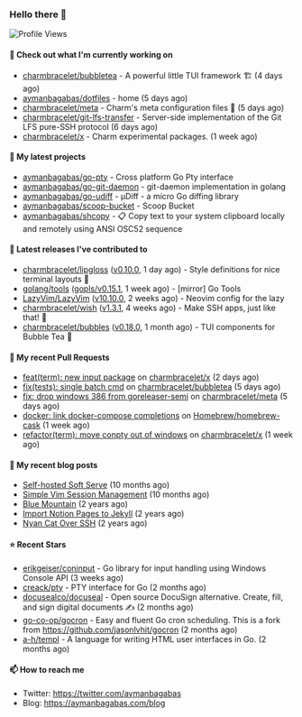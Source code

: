 ### Hello there 👋

![Profile Views](https://komarev.com/ghpvc/?username=aymanbagabas&label=PROFILE+VIEWS)

#### 👷 Check out what I'm currently working on

- [charmbracelet/bubbletea](https://github.com/charmbracelet/bubbletea) - A powerful little TUI framework 🏗 (4 days ago)
- [aymanbagabas/dotfiles](https://github.com/aymanbagabas/dotfiles) - home (5 days ago)
- [charmbracelet/meta](https://github.com/charmbracelet/meta) - Charm&#39;s meta configuration files 🫥 (5 days ago)
- [charmbracelet/git-lfs-transfer](https://github.com/charmbracelet/git-lfs-transfer) - Server-side implementation of the Git LFS pure-SSH protocol (6 days ago)
- [charmbracelet/x](https://github.com/charmbracelet/x) - Charm experimental packages. (1 week ago)

#### 🌱 My latest projects

- [aymanbagabas/go-pty](https://github.com/aymanbagabas/go-pty) - Cross platform Go Pty interface
- [aymanbagabas/go-git-daemon](https://github.com/aymanbagabas/go-git-daemon) - git-daemon implementation in golang
- [aymanbagabas/go-udiff](https://github.com/aymanbagabas/go-udiff) - µDiff - a micro Go diffing library
- [aymanbagabas/scoop-bucket](https://github.com/aymanbagabas/scoop-bucket) - Scoop Bucket
- [aymanbagabas/shcopy](https://github.com/aymanbagabas/shcopy) - 📋 Copy text to your system clipboard locally and remotely using ANSI OSC52 sequence

#### 🔭 Latest releases I've contributed to

- [charmbracelet/lipgloss](https://github.com/charmbracelet/lipgloss) ([v0.10.0](https://github.com/charmbracelet/lipgloss/releases/tag/v0.10.0), 1 day ago) - Style definitions for nice terminal layouts 👄
- [golang/tools](https://github.com/golang/tools) ([gopls/v0.15.1](https://github.com/golang/tools/releases/tag/gopls/v0.15.1), 1 week ago) - [mirror] Go Tools
- [LazyVim/LazyVim](https://github.com/LazyVim/LazyVim) ([v10.10.0](https://github.com/LazyVim/LazyVim/releases/tag/v10.10.0), 2 weeks ago) - Neovim config for the lazy
- [charmbracelet/wish](https://github.com/charmbracelet/wish) ([v1.3.1](https://github.com/charmbracelet/wish/releases/tag/v1.3.1), 4 weeks ago) - Make SSH apps, just like that! 💫
- [charmbracelet/bubbles](https://github.com/charmbracelet/bubbles) ([v0.18.0](https://github.com/charmbracelet/bubbles/releases/tag/v0.18.0), 1 month ago) - TUI components for Bubble Tea 🫧

#### 🔨 My recent Pull Requests

- [feat(term): new input package](https://github.com/charmbracelet/x/pull/47) on [charmbracelet/x](https://github.com/charmbracelet/x) (2 days ago)
- [fix(tests): single batch cmd](https://github.com/charmbracelet/bubbletea/pull/935) on [charmbracelet/bubbletea](https://github.com/charmbracelet/bubbletea) (5 days ago)
- [fix: drop windows 386 from goreleaser-semi](https://github.com/charmbracelet/meta/pull/138) on [charmbracelet/meta](https://github.com/charmbracelet/meta) (5 days ago)
- [docker: link docker-compose completions](https://github.com/Homebrew/homebrew-cask/pull/167821) on [Homebrew/homebrew-cask](https://github.com/Homebrew/homebrew-cask) (1 week ago)
- [refactor(term): move conpty out of windows](https://github.com/charmbracelet/x/pull/43) on [charmbracelet/x](https://github.com/charmbracelet/x) (1 week ago)

#### 📜 My recent blog posts

- [Self-hosted Soft Serve](https://aymanbagabas.com/blog/2023/04/28/self-hosted-soft-serve.html) (10 months ago)
- [Simple Vim Session Management](https://aymanbagabas.com/blog/2023/04/13/simple-vim-session-management.html) (10 months ago)
- [Blue Mountain](https://aymanbagabas.com/blog/2022/06/02/blue-mountain.html) (2 years ago)
- [Import Notion Pages to Jekyll](https://aymanbagabas.com/blog/2022/03/29/import-notion-pages-to-jekyll.html) (2 years ago)
- [Nyan Cat Over SSH](https://aymanbagabas.com/blog/2022/03/25/nyan-cat-over-ssh.html) (2 years ago)

#### ⭐ Recent Stars

- [erikgeiser/coninput](https://github.com/erikgeiser/coninput) - Go library for input handling using Windows Console API (3 weeks ago)
- [creack/pty](https://github.com/creack/pty) - PTY interface for Go (2 months ago)
- [docusealco/docuseal](https://github.com/docusealco/docuseal) - Open source DocuSign alternative. Create, fill, and sign digital documents ✍️ (2 months ago)
- [go-co-op/gocron](https://github.com/go-co-op/gocron) - Easy and fluent Go cron scheduling. This is a fork from https://github.com/jasonlvhit/gocron (2 months ago)
- [a-h/templ](https://github.com/a-h/templ) - A language for writing HTML user interfaces in Go. (2 months ago)

#### 📫 How to reach me

- Twitter: https://twitter.com/aymanbagabas
- Blog: https://aymanbagabas.com/blog
